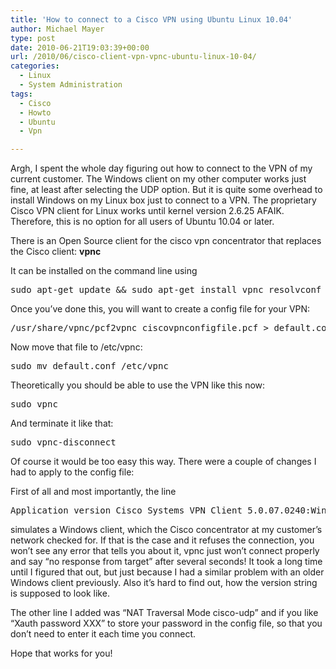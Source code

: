 ```yaml
---
title: 'How to connect to a Cisco VPN using Ubuntu Linux 10.04'
author: Michael Mayer
type: post
date: 2010-06-21T19:03:39+00:00
url: /2010/06/cisco-client-vpn-vpnc-ubuntu-linux-10-04/
categories:
  - Linux
  - System Administration
tags:
  - Cisco
  - Howto
  - Ubuntu
  - Vpn

---
```

Argh, I spent the whole day figuring out how to connect to the VPN of my current customer. The Windows client on my other computer works just fine, at least after selecting the UDP option. But it is quite some overhead to install Windows on my Linux box just to connect to a VPN. The proprietary Cisco VPN client for Linux works until kernel version 2.6.25 AFAIK. Therefore, this is no option for all users of Ubuntu 10.04 or later.

There is an Open Source client for the cisco vpn concentrator that replaces the Cisco client: **vpnc**

It can be installed on the command line using

<pre class="code">sudo apt-get update && sudo apt-get install vpnc resolvconf</pre>

Once you&#8217;ve done this, you will want to create a config file for your VPN:

<pre class="code">/usr/share/vpnc/pcf2vpnc ciscovpnconfigfile.pcf &gt; default.conf</pre>

Now move that file to /etc/vpnc:

<pre class="code">sudo mv default.conf /etc/vpnc</pre>

Theoretically you should be able to use the VPN like this now:

<pre class="code">sudo vpnc</pre>

And terminate it like that:

<pre class="code">sudo vpnc-disconnect</pre>

Of course it would be too easy this way. There were a couple of changes I had to apply to the config file:

First of all and most importantly, the line

<pre class="code">Application version Cisco Systems VPN Client 5.0.07.0240:WinNT</pre>

simulates a Windows client, which the Cisco concentrator at my customer&#8217;s network checked for. If that is the case and it refuses the connection, you won&#8217;t see any error that tells you about it, vpnc just won&#8217;t connect properly and say &#8220;no response from target&#8221; after several seconds! It took a long time until I figured that out, but just because I had a similar problem with an older Windows client previously. Also it&#8217;s hard to find out, how the version string is supposed to look like.

The other line I added was &#8220;NAT Traversal Mode cisco-udp&#8221; and if you like &#8220;Xauth password XXX&#8221; to store your password in the config file, so that you don&#8217;t need to enter it each time you connect.

Hope that works for you!